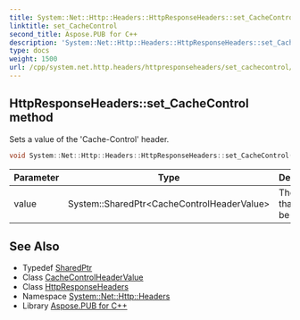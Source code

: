```yaml
---
title: System::Net::Http::Headers::HttpResponseHeaders::set_CacheControl method
linktitle: set_CacheControl
second_title: Aspose.PUB for C++
description: 'System::Net::Http::Headers::HttpResponseHeaders::set_CacheControl method. Sets a value of the ''Cache-Control'' header in C++.'
type: docs
weight: 1500
url: /cpp/system.net.http.headers/httpresponseheaders/set_cachecontrol/
---
```

## HttpResponseHeaders::set_CacheControl method


Sets a value of the 'Cache-Control' header.

```cpp
void System::Net::Http::Headers::HttpResponseHeaders::set_CacheControl(System::SharedPtr<CacheControlHeaderValue> value)
```


| Parameter | Type | Description |
| --- | --- | --- |
| value | System::SharedPtr\<CacheControlHeaderValue\> | The value that must be set. |

## See Also

* Typedef [SharedPtr](../../../system/sharedptr/)
* Class [CacheControlHeaderValue](../../cachecontrolheadervalue/)
* Class [HttpResponseHeaders](../)
* Namespace [System::Net::Http::Headers](../../)
* Library [Aspose.PUB for C++](../../../)
